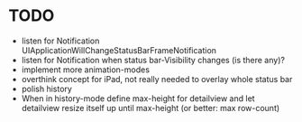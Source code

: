 TODO
=================

* listen for Notification UIApplicationWillChangeStatusBarFrameNotification
* listen for Notification when status bar-Visibility changes (is there any)?
* implement more animation-modes
* overthink concept for iPad, not really needed to overlay whole status bar
* polish history
* When in history-mode define max-height for detailview and let detailview resize itself up until max-height (or better: max row-count)